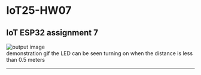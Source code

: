 # IoT25-HW07
IoT ESP32 assignment 7
---

![output image](output.gif)<br>
demonstration gif
the LED can be seen turning on when the distance is less than 0.5 meters

---

